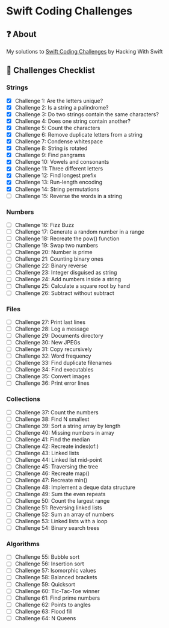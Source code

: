 # Swift Coding Challenges

## :question: About
My solutions to [Swift Coding Challenges](https://www.hackingwithswift.com/store/swift-coding-challenges) by Hacking With Swift

## :blue_book: Challenges Checklist
### Strings
- [X] Challenge 1: Are the letters unique?
- [X] Challenge 2: Is a string a palindrome?
- [X] Challenge 3: Do two strings contain the same characters?
- [X] Challenge 4: Does one string contain another?
- [X] Challenge 5: Count the characters
- [X] Challenge 6: Remove duplicate letters from a string
- [X] Challenge 7: Condense whitespace
- [X] Challenge 8: String is rotated
- [X] Challenge 9: Find pangrams
- [X] Challenge 10: Vowels and consonants
- [X] Challenge 11: Three different letters
- [X] Challenge 12: Find longest prefix
- [X] Challenge 13: Run-length encoding
- [X] Challenge 14: String permutations
- [ ] Challenge 15: Reverse the words in a string

### Numbers 
- [ ] Challenge 16: Fizz Buzz
- [ ] Challenge 17: Generate a random number in a range
- [ ] Challenge 18: Recreate the pow() function
- [ ] Challenge 19: Swap two numbers
- [ ] Challenge 20: Number is prime
- [ ] Challenge 21: Counting binary ones
- [ ] Challenge 22: Binary reverse
- [ ] Challenge 23: Integer disguised as string
- [ ] Challenge 24: Add numbers inside a string
- [ ] Challenge 25: Calculate a square root by hand
- [ ] Challenge 26: Subtract without subtract

### Files
- [ ] Challenge 27: Print last lines
- [ ] Challenge 28: Log a message
- [ ] Challenge 29: Documents directory
- [ ] Challenge 30: New JPEGs
- [ ] Challenge 31: Copy recursively
- [ ] Challenge 32: Word frequency
- [ ] Challenge 33: Find duplicate filenames
- [ ] Challenge 34: Find executables
- [ ] Challenge 35: Convert images
- [ ] Challenge 36: Print error lines

### Collections
- [ ] Challenge 37: Count the numbers
- [ ] Challenge 38: Find N smallest
- [ ] Challenge 39: Sort a string array by length
- [ ] Challenge 40: Missing numbers in array
- [ ] Challenge 41: Find the median
- [ ] Challenge 42: Recreate index(of:)
- [ ] Challenge 43: Linked lists
- [ ] Challenge 44: Linked list mid-point
- [ ] Challenge 45: Traversing the tree
- [ ] Challenge 46: Recreate map()
- [ ] Challenge 47: Recreate min()
- [ ] Challenge 48: Implement a deque data structure
- [ ] Challenge 49: Sum the even repeats
- [ ] Challenge 50: Count the largest range
- [ ] Challenge 51: Reversing linked lists
- [ ] Challenge 52: Sum an array of numbers
- [ ] Challenge 53: Linked lists with a loop
- [ ] Challenge 54: Binary search trees

### Algorithms
- [ ] Challenge 55: Bubble sort
- [ ] Challenge 56: Insertion sort
- [ ] Challenge 57: Isomorphic values
- [ ] Challenge 58: Balanced brackets
- [ ] Challenge 59: Quicksort
- [ ] Challenge 60: Tic-Tac-Toe winner
- [ ] Challenge 61: Find prime numbers
- [ ] Challenge 62: Points to angles
- [ ] Challenge 63: Flood fill
- [ ] Challenge 64: N Queens
